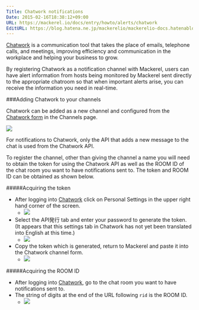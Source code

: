 ```yaml
---
Title: Chatwork notifications
Date: 2015-02-16T18:38:12+09:00
URL: https://mackerel.io/docs/entry/howto/alerts/chatwork
EditURL: https://blog.hatena.ne.jp/mackerelio/mackerelio-docs.hatenablog.mackerel.io/atom/entry/8454420450083918109
---
```


[Chatwork](https://www.chatwork.com/) is a communication tool that takes the place of emails, telephone calls, and meetings, improving efficiency and communication in the workplace and helping your business to grow.

By registering Chatwork as a notification channel with Mackerel, users can have alert information from hosts being monitored by Mackerel sent directly to the appropriate chatroom so that when important alerts arise, you can receive the information you need in real-time.

<!--![](https://cdn-ak.f.st-hatena.com/images/fotolife/m/mackerelio/20141204/20141204112031.png)-->

###Adding Chatwork to your channels

Chatwork can be added as a new channel and configured from the [Chatwork form](https://mackerel.io/my/channels/-/create#chatwork) in the Channels page.

![](https://cdn-ak.f.st-hatena.com/images/fotolife/m/mackerelio/20190121/20190121191504.png)

For notifications to Chatwork, only the API that adds a new message to the chat is used from the Chatwork API.

To register the channel, other than giving the channel a name you will need to obtain the token for using the Chatwork API as well as the ROOM ID of the chat room you want to have notifications sent to. The token and ROOM ID can be obtained as shown below.

#####Acquiring the token

- After logging into [Chatwork](https://www.chatwork.com/) click on Personal Settings in the upper right hand corner of the screen.
  - ![](https://cdn-ak.f.st-hatena.com/images/fotolife/m/mackerelio/20160319/20160319191116.png)
- Select the API発行 tab and enter your password to generate the token. (It appears that this settings tab in Chatwork has not yet been translated into English at this time.)
  - ![](https://cdn-ak.f.st-hatena.com/images/fotolife/m/mackerelio/20160319/20160319191112.png)
- Copy the token which is generated, return to Mackerel and paste it into the Chatwork channel form.
  - ![](https://cdn-ak.f.st-hatena.com/images/fotolife/m/mackerelio/20160319/20160319191107.png)

#####Acquiring the ROOM ID

- After logging into [Chatwork](https://www.chatwork.com/), go to the chat room you want to have notifications sent to.
- The string of digits at the end of the URL following `rid` is the ROOM ID.
  - ![](https://cdn-ak.f.st-hatena.com/images/fotolife/m/mackerelio/20190123/20190123181957.png)

